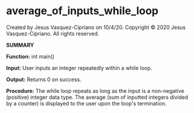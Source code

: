 # average_of_inputs_while_loop

Created by Jesus Vasquez-Cipriano on 10/4/20.
Copyright © 2020 Jesus Vasquez-Cipriano. All rights reserved.


**SUMMARY**

**Function:** int main()

**Input:** User inputs an integer repeatedly within a while loop.

**Output:** Returns 0 on success.

**Procedure:** The while loop repeats as long as the input is a non-negative (positive) integer data type. The average (sum of inputted integers divided by a counter) is displayed to the user upon the loop's termination.
